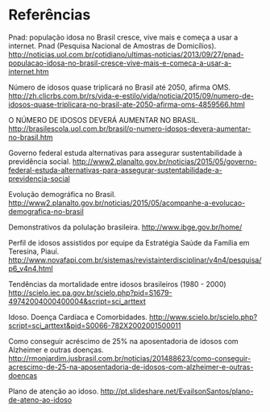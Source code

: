 # Referências

Pnad: população idosa no Brasil cresce, vive mais e começa a usar a internet. Pnad (Pesquisa Nacional de Amostras de Domicílios).
http://noticias.uol.com.br/cotidiano/ultimas-noticias/2013/09/27/pnad-populacao-idosa-no-brasil-cresce-vive-mais-e-comeca-a-usar-a-internet.htm

Número de idosos quase triplicará no Brasil até 2050, afirma OMS. http://zh.clicrbs.com.br/rs/vida-e-estilo/vida/noticia/2015/09/numero-de-idosos-quase-triplicara-no-brasil-ate-2050-afirma-oms-4859566.html

O NÚMERO DE IDOSOS DEVERÁ AUMENTAR NO BRASIL. http://brasilescola.uol.com.br/brasil/o-numero-idosos-devera-aumentar-no-brasil.htm

Governo federal estuda alternativas para assegurar sustentabilidade à previdência social.
http://www2.planalto.gov.br/noticias/2015/05/governo-federal-estuda-alternativas-para-assegurar-sustentabilidade-a-previdencia-social

Evolução demográfica no Brasil.
http://www2.planalto.gov.br/noticias/2015/05/acompanhe-a-evolucao-demografica-no-brasil

Demonstrativos da polulação brasileira.
http://www.ibge.gov.br/home/

Perfil de idosos assistidos por equipe da Estratégia Saúde da Família em Teresina, Piauí.
http://www.novafapi.com.br/sistemas/revistainterdisciplinar/v4n4/pesquisa/p6_v4n4.html

Tendências da mortalidade entre idosos brasileiros (1980 - 2000)
http://scielo.iec.pa.gov.br/scielo.php?pid=S1679-49742004000400004&script=sci_arttext

Idoso. Doença Cardíaca e Comorbidades.
http://www.scielo.br/scielo.php?script=sci_arttext&pid=S0066-782X2002001500011

Como conseguir acréscimo de 25% na aposentadoria de idosos com Alzheimer e outras doenças.
http://rmonjardim.jusbrasil.com.br/noticias/201488623/como-conseguir-acrescimo-de-25-na-aposentadoria-de-idosos-com-alzheimer-e-outras-doencas

Plano de atenção ao idoso.
http://pt.slideshare.net/EvailsonSantos/plano-de-ateno-ao-idoso


